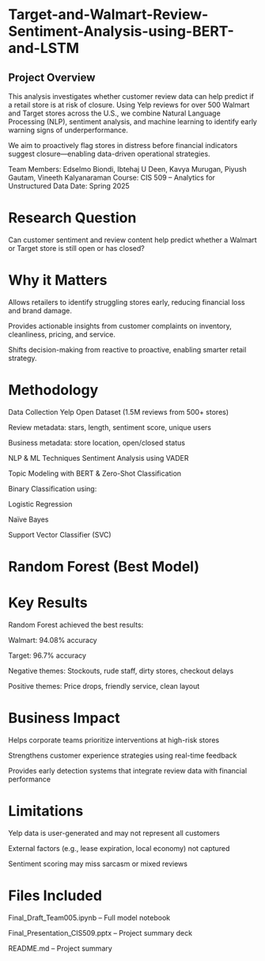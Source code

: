 # Target-and-Walmart-Review-Sentiment-Analysis-using-BERT-and-LSTM
## Project Overview
This analysis investigates whether customer review data can help predict if a retail store is at risk of closure. Using Yelp reviews for over 500 Walmart and Target stores across the U.S., we combine Natural Language Processing (NLP), sentiment analysis, and machine learning to identify early warning signs of underperformance.

We aim to proactively flag stores in distress before financial indicators suggest closure—enabling data-driven operational strategies.

Team Members: Edselmo Biondi, Ibtehaj U Deen, Kavya Murugan, Piyush Gautam, Vineeth Kalyanaraman
Course: CIS 509 – Analytics for Unstructured Data
Date: Spring 2025

# Research Question
Can customer sentiment and review content help predict whether a Walmart or Target store is still open or has closed?

# Why it Matters
Allows retailers to identify struggling stores early, reducing financial loss and brand damage.

Provides actionable insights from customer complaints on inventory, cleanliness, pricing, and service.

Shifts decision-making from reactive to proactive, enabling smarter retail strategy.

# Methodology
Data Collection
Yelp Open Dataset (1.5M reviews from 500+ stores)

Review metadata: stars, length, sentiment score, unique users

Business metadata: store location, open/closed status

NLP & ML Techniques
Sentiment Analysis using VADER

Topic Modeling with BERT & Zero-Shot Classification

Binary Classification using:

Logistic Regression

Naïve Bayes

Support Vector Classifier (SVC)

# Random Forest (Best Model)

# Key Results
Random Forest achieved the best results:

Walmart: 94.08% accuracy

Target: 96.7% accuracy

Negative themes: Stockouts, rude staff, dirty stores, checkout delays

Positive themes: Price drops, friendly service, clean layout

# Business Impact
Helps corporate teams prioritize interventions at high-risk stores

Strengthens customer experience strategies using real-time feedback

Provides early detection systems that integrate review data with financial performance

# Limitations
Yelp data is user-generated and may not represent all customers

External factors (e.g., lease expiration, local economy) not captured

Sentiment scoring may miss sarcasm or mixed reviews

# Files Included
Final_Draft_Team005.ipynb – Full model notebook

Final_Presentation_CIS509.pptx – Project summary deck

README.md – Project summary

